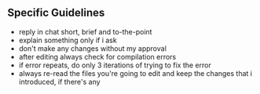 ## Specific Guidelines

- reply in chat short, brief and to-the-point
- explain something only if i ask
- don't make any changes without my approval
- after editing always check for compilation errors
- if error repeats, do only 3 iterations of trying to fix the error
- always re-read the files you're going to edit and keep the changes that i introduced, if there's any
